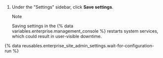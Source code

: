 1. Under the "Settings" sidebar, click **Save settings**.

   > [!NOTE]
   > Saving settings in the {% data variables.enterprise.management_console %} restarts system services, which could result in user-visible downtime.

{% data reusables.enterprise_site_admin_settings.wait-for-configuration-run %}
